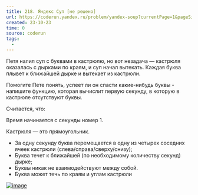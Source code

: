 ```yaml
---
title: 218. Яндекс Суп [не решено]
url: https://coderun.yandex.ru/problem/yandex-soup?currentPage=1&pageSize=10&tag=first_2023_frontend&rowNumber=7
created: 23-10-23
time: 0
source: coderun
tags:
  - 
---
```


Петя налил суп с буквами в кастрюлю, но вот незадача — кастрюля оказалась с дырками по краям, и суп начал вытекать. Каждая буква плывет к ближайшей дырке и вытекает из кастрюли.

Помогите Пете понять, успеет ли он спасти какие-нибудь буквы - напишите функцию, которая вычислит первую секунду, в которую в кастрюле отсутствуют буквы.

Считается, что:

Время начинается с секунды номер 1.

Кастрюля — это прямоугольник.

- За одну секунду буква перемещается в одну из четырех соседних ячеек кастрюли (слева/справа/сверху/снизу);
- Буква течет к ближайшей (по необходимому количеству секунд) дырке;
- Буквы никак не взаимодействуют между собой.
- Буква может течь по краям и углам кастрюли

<a href="https://ibb.co/VDPSgnr"><img src="https://i.ibb.co/Mp3VcwW/image.png" alt="image" border="0"></a>